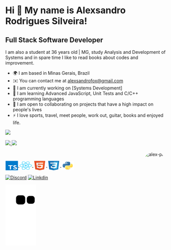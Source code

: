 Hi 👋 My name is Alexsandro Rodrigues Silveira!
==========================

Full Stack Software Developer
-----------------------------
I am also a student at 36 years old | MG, study Analysis and Development of Systems and in spare time I like to read books about codes and improvement.

* 🌍 I am based in Minas Gerais, Brazil 
* ✉️ You can contact me at [alexsandrofox@gmail.com](mailto:alexsandrofox@gmail.com) 
* 🚀 I am currently working on [Systems Development]
* 🧠 I am learning Advanced JavaScript, Unit Tests and C/C++ programming languages 
* 🤝 I am open to collaborating on projects that have a high impact on people's lives 
* ⚡ I love sports, travel, meet people, work out, guitar, books and enjoyed life.

<a href="https://github.com/Alexfoxhound" target="_blank" rel="noreferrer"><img
src="https://img.shields.io/github/followers/peguimasid?logo=github&style=for-the-badge&color=3382ed&labelColor=171717" /></a>

      

  </table>
 
 
 <div>
<a href="https://github.com/alexfoxhound">
<img height="180em" src="https://github-readme-stats.vercel.app/api/top-langs/?username=alexfoxhound&layout=compact&langs_count=7&theme=dracula"/>
<img height="180em" src="https://github-readme-stats.vercel.app/api?username=alexfoxhound&show_icons=true&theme=dracula&include_all_commits=true&count_private=true"/>
      
     
</div>
 
 
 
 
 
<div style="display: inline_block"><br>

  <img align="right" alt="alex-pic" height="150" style="border-radius:50px;" src="https://user-images.githubusercontent.com/114617936/203847899-5239570a-f1ec-4e6f-9f95-e8283a13dc94.png">

 
 
</div>
  
  ##
 
<div> 
  <img align="center" alt="alex-fox" height="30" width="40" src="https://raw.githubusercontent.com/devicons/devicon/master/icons/typescript/typescript-plain.svg">
  <img align="center" alt="alex-React" height="30" width="40" src="https://raw.githubusercontent.com/devicons/devicon/master/icons/react/react-original.svg">
  <img align="center" alt="alex-HTML" height="30" width="40" src="https://raw.githubusercontent.com/devicons/devicon/master/icons/html5/html5-original.svg">
  <img align="center" alt="alex-CSS" height="30" width="40" src="https://raw.githubusercontent.com/devicons/devicon/master/icons/css3/css3-original.svg">
  <img align="center" alt="alex-Python" height="30" width="40" src="https://raw.githubusercontent.com/devicons/devicon/master/icons/python/python-original.svg">
      
[![Discord](https://img.shields.io/badge/Discord-7289DA?style=for-the-badge&logo=discord&logoColor=white)](https://discord.gg/foxhound#5981)
[![Linkdin](https://img.shields.io/badge/LinkedIn-0077B5?style=for-the-badge&logo=linkedin&logoColor=white)](https://www.linkedin.com/in/alexsandro-rodrigues88510576/)
  
  

 

 
 ![snake gif](https://github.com/Alexfoxhound/Alexfoxhound/blob/output/github-contribution-grid-snake.svg)
             
</div>
